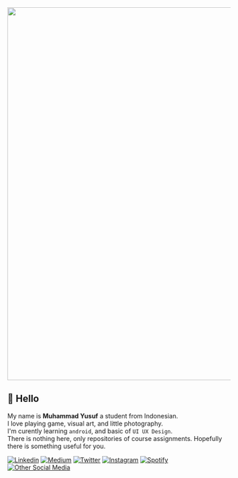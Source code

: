 <!-- 
**M16Yusuf/M16Yusuf** is a ✨ _special_ ✨ repository because its `README.md` (this file) appears on your GitHub profile. -->

<a href="https://linktr.ee/M16Yusuf" target="#">
    <img align="center" width="840px" src="https://i.imgur.com/wZaLJ4Z.png">
</a>

## :wave: Hello 

My name is **Muhammad Yusuf** a student from Indonesian. <br>
I love playing game, visual art, and little photography. <br>
I'm curently learning `android`, and basic of `UI UX Design`. <br>
There is nothing here, only repositories of course assignments.
Hopefully there is something useful for you.

<!-- Portfolio <a href="https://m16yusuf.carrd.co"> **Click here** </a> -->

 <!-- <details><summary> Github stats (Click to expand!)</summary> 
[![Top Langs](https://github-readme-stats.vercel.app/api/top-langs/?username=M16Yusuf&layout=compact&theme=tokyonight)](https://github.com/M16Yusuf/github-readme-stats)
 [![m16yusuf's github stats](https://github-readme-stats.vercel.app/api?username=M16Yusuf&show_icons=true&theme=tokyonight)](https://github.com/M16Yusuf/github-readme-stats)
 </details> -->

<!-- ## 🛠️ Tools, Languages, and Frameworks I Know and Study

![Java](https://img.shields.io/badge/Java-ED8B00?style=flat&logo=java&logoColor=white)
![JavaScript](https://img.shields.io/badge/JavaScript-323330?style=flat&logo=javascript&logoColor=F7DF1E)
![PHP](https://img.shields.io/badge/PHP-777BB4?style=flat&logo=php&logoColor=white)
![Bootstrap](https://img.shields.io/badge/Bootstrap-563D7C?style=flat&logo=bootstrap&logoColor=white)
![Codeigniter](https://img.shields.io/badge/Codeigniter-EF4223?style=flat&logo=codeigniter&logoColor=white)
![Laravel](https://img.shields.io/badge/Laravel-FF2D20?style=flat&logo=laravel&logoColor=white)

![VSCode](https://img.shields.io/badge/-VSCode-007ACC?style=flat&logo=visual-studio-code&logoColor=white)
![Android Studio](https://img.shields.io/badge/-Android%20Studio-3DDC84?style=flat&logo=android-studio&logoColor=white)
![Git](https://img.shields.io/badge/-Git-F05032?style=flat&logo=git&logoColor=white)
![GitHub](https://img.shields.io/badge/-Github-181717?style=flat&logo=github&logoColor=white)
![Figma](https://img.shields.io/badge/-Figma-F24E1E?style=flat&logo=figma&logoColor=white)
![Miro](https://img.shields.io/badge/-Miro-FFD02F?style=flat&logo=miro&logoColor=white) -->


[![Linkedin](https://img.shields.io/badge/LinkedIn-0077B5?style=flat&logo=linkedin&logoColor=white)](https://www.linkedin.com/in/m16yusuf/)
[![Medium](https://img.shields.io/badge/Medium-000000?style=flat&logo=Medium&logoColor=white)](https://medium.com/@m16yusuf)
[![Twitter](https://img.shields.io/badge/Twitter-0077b5?style=flat&logo=Twitter&logoColor=white)](https://twitter.com/M16Yusuf)
[![Instagram](https://img.shields.io/badge/Instagram-E4405F?style=flat&logo=Instagram&logoColor=white)](https://www.instagram.com/M16Yusuf/)
[![Spotify](https://img.shields.io/badge/Spotify-1ED760?style=flat&logo=Spotify&logoColor=white)](https://open.spotify.com/user/317neqyhvguhqivgdisjf5rvzgia?si=9520bb73572f4044&nd=1)
[![Other Social Media](https://img.shields.io/badge/Linktree-27b876?style=flat&logo=Linktree&logoColor=white)](https://linktr.ee/M16Yusuf)


<!--
 | Im mostly active on discord | 
 |---|
 | [![Discord Presence](https://lanyard.cnrad.dev/api/668415216878616601?hideBadges=false&idleMessage=currently%20offline%20...)](https://discord.com/users/668415216878616601)|  |
-->
